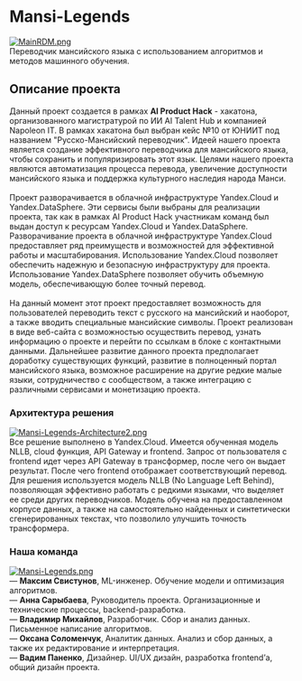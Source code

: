 # Mansi-Legends
[![MainRDM.png](https://i.postimg.cc/CM63n7kr/MainRDM.png)](https://postimg.cc/xqMxWKsL)
<br>Переводчик мансийского языка с использованием алгоритмов и методов машинного обучения.
## Описание проекта
Данный проект создается в рамках <b>AI Product Hack</b> - хакатона, организованного магистратурой по ИИ AI Talent Hub и компанией Napoleon IT. В рамках хакатона был выбран кейс №10 от ЮНИИТ под названием "Русско-Мансийский переводчик". Идеей нашего проекта является создание эффективного переводчика для мансийского языка, чтобы сохранить и популяризировать этот язык. Целями нашего проекта являются автоматизация процесса перевода, увеличение доступности мансийского языка и поддержка культурного наследия народа Манси. 
<br><br>Проект разворачивается в облачной инфраструктуре Yandex.Cloud и Yandex.DataSphere. Эти сервисы были выбраны для реализации проекта, так как в рамках AI Product Hack участникам команд был выдан доступ к ресурсам Yandex.Cloud и Yandex.DataSphere. Разворачивание проекта в облачной инфраструктуре Yandex.Cloud предоставляет ряд преимуществ и возможностей для эффективной работы и масштабирования. Использование Yandex.Cloud позволяет обеспечить надежную и безопасную инфраструктуру для проекта. Использование Yandex.DataSphere позволяет обучить объемную модель, обеспечивающую более точный перевод.
<br><br>На данный момент этот проект предоставляет возможность для пользователей переводить текст с русского на мансийский и наоборот, а также вводить специальные мансийские символы. Проект реализован в виде веб-сайта с возможностью осуществить перевод, узнать информацию о проекте и перейти по ссылкам в блоке с контактными данными. Дальнейшее развитие данного проекта предполагает доработку существующих функций, развитие в полноценный портал мансийского языка, возможное расширение на другие редкие малые языки, сотрудничество с сообществом, а также интеграцию с различными сервисами и монетизацию проекта.
### Архитектура решения
[![Mansi-Legends-Architecture2.png](https://i.postimg.cc/Vv9P3GYW/Mansi-Legends-Architecture2.png)](https://postimg.cc/7JLRzNJ5)
<br>Все решение выполнено в Yandex.Cloud. Имеется обученная модель NLLB, cloud функция, API Gateway и frontend. Запрос от пользователя с frontend идет через API Gateway в трансформер, после чего он выдает результат. После чего frontend отображает соответствующий перевод. Для решения используется модель NLLB (No Language Left Behind), позволяющая эффективно работать с редкими языками, что выделяет ее среди других переводчиков. Модель обучена на предоставленном корпусе данных, а также на самостоятельно найденных и синтетически сгенерированных текстах, что позволило улучшить точность трансформера. 
### Наша команда
[![Mansi-Legends.png](https://i.postimg.cc/wTc9PvMY/Mansi-Legends.png)](https://postimg.cc/1fXxVyDv)
<br>— <b>Максим Свистунов</b>, ML-инженер. Обучение модели и оптимизация алгоритмов.
<br>— <b>Анна Сарыбаева</b>, Руководитель проекта. Организационные и технические процессы, backend-разработка.
<br>— <b>Владимир Михайлов</b>, Разработчик. Сбор и анализ данных. Письменное написание алгоритмов.
<br>— <b>Оксана Соломенчук</b>, Аналитик данных. Анализ и сбор данных, а также их редактирование и интерпретация.
<br>— <b>Вадим Паненко</b>, Дизайнер. UI/UX дизайн, разработка frontend’а, общий дизайн проекта.
